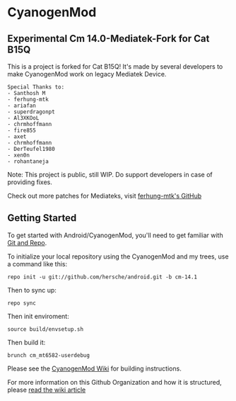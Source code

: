CyanogenMod
===========

Experimental Cm 14.0-Mediatek-Fork for Cat B15Q
------------------
This is a project is forked for Cat B15Q!
It's made by several developers to make CyanogenMod work on legacy Mediatek Device.

    Special Thanks to:
    - Santhosh M
    - ferhung-mtk
    - ariafan 
    - superdragonpt
    - Al3XKOoL
    - chrmhoffmann
    - fire855
    - axet
    - chrmhoffmann
    - DerTeufel1980
    - xen0n
    - rohantaneja

Note: This project is public, still WIP. Do support developers in case of providing fixes.

Check out more patches for Mediateks, visit [ferhung-mtk's GitHub](https://github.com/ferhung-mtk/)


Getting Started
---------------

To get started with Android/CyanogenMod, you'll need to get
familiar with [Git and Repo](http://source.android.com/source/using-repo.html).

To initialize your local repository using the CyanogenMod and my trees, use a command like this:

    repo init -u git://github.com/hersche/android.git -b cm-14.1

Then to sync up:

    repo sync
    
Then init enviroment:

    source build/envsetup.sh

Then build it:

    brunch cm_mt6582-userdebug
    


Please see the [CyanogenMod Wiki](http://wiki.cyanogenmod.org/) for building instructions.

For more information on this Github Organization and how it is structured, 
please [read the wiki article](http://wiki.cyanogenmod.org/w/Github_Organization)
